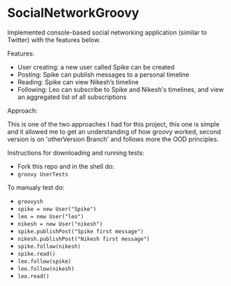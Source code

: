 # SocialNetworkGroovy

Implemented console-based social networking application (similar to Twitter) with the features below.

Features:

- User creating: a new user called Spike can be created
- Posting: Spike can publish messages to a personal timeline
- Reading: Spike can view Nikesh’s timeline
- Following: Leo can subscribe to Spike and Nikesh's timelines, and view an aggregated list of all subscriptions

Approach:

This is one of the two approaches I had for this project, this one is simple and it allowed me to get an understanding of how groovy worked, second version is on 'otherVersion Branch' and follows more the OOD principles. 

Instructions for downloading and running tests:
- Fork this repo and in the shell do:
- `groovy UserTests`

To manualy test do:

- `groovysh`
- `spike = new User("Spike")`
- `leo = new User("leo")`
- `nikesh = new User("nikesh")`
- `spike.publishPost("Spike first message")`
- `nikesh.publishPost("Nikesh first message")`
- `spike.follow(nikesh)`
- `spike.read()`
- `leo.follow(spike)`
- `leo.follow(nikesh)`
- `leo.read()`
